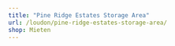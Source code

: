 ```yaml
---
title: "Pine Ridge Estates Storage Area"
url: /loudon/pine-ridge-estates-storage-area/
shop: Mieten
---
```

